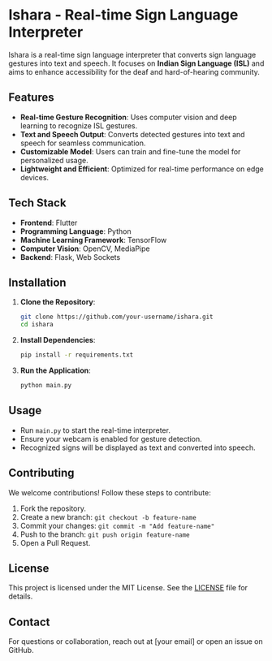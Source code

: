 # Ishara - Real-time Sign Language Interpreter


Ishara is a real-time sign language interpreter that converts sign language gestures into text and speech. It focuses on **Indian Sign Language (ISL)** and aims to enhance accessibility for the deaf and hard-of-hearing community.

## Features

- **Real-time Gesture Recognition**: Uses computer vision and deep learning to recognize ISL gestures.
- **Text and Speech Output**: Converts detected gestures into text and speech for seamless communication.
- **Customizable Model**: Users can train and fine-tune the model for personalized usage.
- **Lightweight and Efficient**: Optimized for real-time performance on edge devices.

## Tech Stack

- **Frontend**: Flutter
- **Programming Language**: Python
- **Machine Learning Framework**: TensorFlow 
- **Computer Vision**: OpenCV, MediaPipe
- **Backend**: Flask, Web Sockets

## Installation

1. **Clone the Repository**:
   ```bash
   git clone https://github.com/your-username/ishara.git
   cd ishara
   ```
2. **Install Dependencies**:
   ```bash
   pip install -r requirements.txt
   ```
3. **Run the Application**:
   ```bash
   python main.py
   ```

## Usage

- Run `main.py` to start the real-time interpreter.
- Ensure your webcam is enabled for gesture detection.
- Recognized signs will be displayed as text and converted into speech.

## Contributing

We welcome contributions! Follow these steps to contribute:

1. Fork the repository.
2. Create a new branch: `git checkout -b feature-name`
3. Commit your changes: `git commit -m "Add feature-name"`
4. Push to the branch: `git push origin feature-name`
5. Open a Pull Request.

## License

This project is licensed under the MIT License. See the [LICENSE](LICENSE) file for details.

## Contact

For questions or collaboration, reach out at [your email] or open an issue on GitHub.


